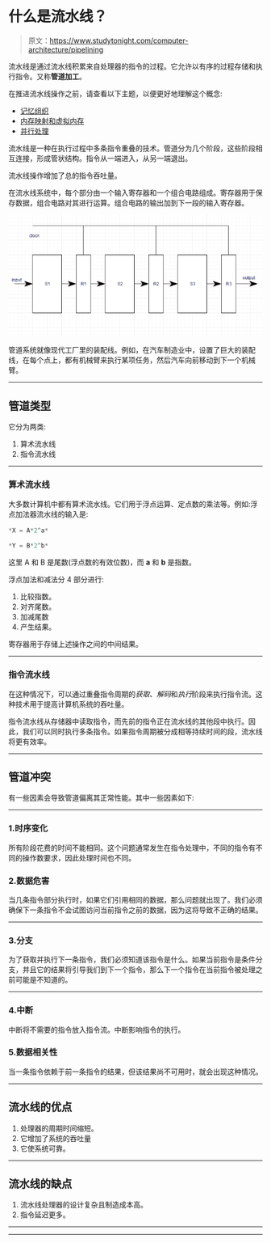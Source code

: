 # 什么是流水线？

> 原文：<https://www.studytonight.com/computer-architecture/pipelining>

流水线是通过流水线积累来自处理器的指令的过程。它允许以有序的过程存储和执行指令。又称**管道加工**。

在推进流水线操作之前，请查看以下主题，以便更好地理解这个概念:

*   [记忆组织](memory-organization)
*   [内存映射和虚拟内存](mapping-and-virtual-memory)
*   [并行处理](parallel-processing-and-data-transfer)

流水线是一种在执行过程中多条指令重叠的技术。管道分为几个阶段，这些阶段相互连接，形成管状结构。指令从一端进入，从另一端退出。

流水线操作增加了总的指令吞吐量。

在流水线系统中，每个部分由一个输入寄存器和一个组合电路组成。寄存器用于保存数据，组合电路对其进行运算。组合电路的输出加到下一段的输入寄存器。

![Pipelining](img/9f2d4ebd662be743456cc011491b0515.png)

管道系统就像现代工厂里的装配线。例如，在汽车制造业中，设置了巨大的装配线，在每个点上，都有机械臂来执行某项任务，然后汽车向前移动到下一个机械臂。

* * *

## 管道类型

它分为两类:

1.  算术流水线
2.  指令流水线

* * *

### 算术流水线

大多数计算机中都有算术流水线。它们用于浮点运算、定点数的乘法等。例如:浮点加法器流水线的输入是:

```c
*X = A*2^a*
```

```c
*Y = B*2^b*
```

这里 A 和 B 是尾数(浮点数的有效位数)，而 **a** 和 **b** 是指数。

浮点加法和减法分 4 部分进行:

1.  比较指数。
2.  对齐尾数。
3.  加减尾数
4.  产生结果。

寄存器用于存储上述操作之间的中间结果。

* * *

### 指令流水线

在这种情况下，可以通过重叠指令周期的*获取*、*解码*和*执行*阶段来执行指令流。这种技术用于提高计算机系统的吞吐量。

指令流水线从存储器中读取指令，而先前的指令正在流水线的其他段中执行。因此，我们可以同时执行多条指令。如果指令周期被分成相等持续时间的段，流水线将更有效率。

* * *

## 管道冲突

有一些因素会导致管道偏离其正常性能。其中一些因素如下:

* * *

### 1.时序变化

所有阶段花费的时间不能相同。这个问题通常发生在指令处理中，不同的指令有不同的操作数要求，因此处理时间也不同。

### 2.数据危害

当几条指令部分执行时，如果它们引用相同的数据，那么问题就出现了。我们必须确保下一条指令不会试图访问当前指令之前的数据，因为这将导致不正确的结果。

* * *

### 3.分支

为了获取并执行下一条指令，我们必须知道该指令是什么。如果当前指令是条件分支，并且它的结果将引导我们到下一个指令，那么下一个指令在当前指令被处理之前可能是不知道的。

* * *

### 4.中断

中断将不需要的指令放入指令流。中断影响指令的执行。

### 5.数据相关性

当一条指令依赖于前一条指令的结果，但该结果尚不可用时，就会出现这种情况。

* * *

## 流水线的优点

1.  处理器的周期时间缩短。
2.  它增加了系统的吞吐量
3.  它使系统可靠。

* * *

## 流水线的缺点

1.  流水线处理器的设计复杂且制造成本高。
2.  指令延迟更多。

* * *

* * *